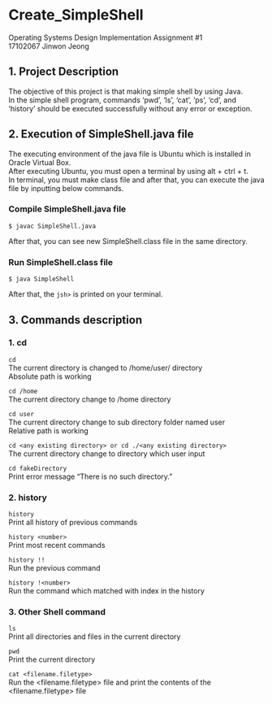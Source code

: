 # Create_SimpleShell
Operating Systems Design Implementation Assignment #1<br>
17102067 Jinwon Jeong

## 1. Project Description
The objective of this project is that making simple shell by using Java. <br>
In the simple shell program, commands ‘pwd’, ‘ls’, ‘cat’, ‘ps’, ‘cd’, and ‘history’ should be executed successfully without any error or exception. <br>

## 2. Execution of SimpleShell.java file
The executing environment of the java file is Ubuntu which is installed in Oracle Virtual Box.<br>
After executing Ubuntu, you must open a terminal by using alt + ctrl + t. <br>
In terminal, you must make class file and after that, you can execute the java file by inputting below commands.<br>
### Compile SimpleShell.java file<br>
```
$ javac SimpleShell.java
```
After that, you can see new SimpleShell.class file in the same directory.<br>
### Run SimpleShell.class file
```
$ java SimpleShell
```
After that, the ```jsh>``` is printed on your terminal.

## 3. Commands description
### 1. cd

```cd```<br>
   The current directory is changed to /home/user/ directory<br>
   Absolute path is working<br>
   
```cd /home```<br>
	The current directory change to /home directory<br>
    
```cd user```<br>
	The current directory change to sub directory folder named user<br>
	Relative path is working<br>
    
```cd <any existing directory> or cd ./<any existing directory>```<br>
	The current directory change to <any existing directory> directory which user input<br>
	
```cd fakeDirectory```<br>
	Print error message “There is no such directory.”<br>
### 2. history

```history```<br>
	Print all history of previous commands<br>
	
```history <number>```<br>
	Print most recent <number> commands<br>
	
```history !!```<br>
	Run the previous command<br>
	
```history !<number>```<br>
	Run the command which matched with <number> index in the history<br>
	
### 3. Other Shell command

```ls```<br>
	Print all directories and files in the current directory<br>
	
```pwd```<br>
	Print the current directory<br>
	
```cat <filename.filetype>```<br>
	Run the <filename.filetype> file and print the contents of the <filename.filetype> file<br>
